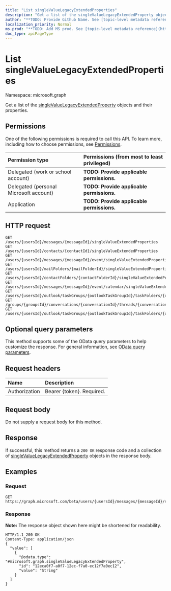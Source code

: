 ```yaml
---
title: "List singleValueLegacyExtendedProperties"
description: "Get a list of the singleValueLegacyExtendedProperty objects and their properties."
author: "**TODO: Provide Github Name. See [topic-level metadata reference](https://msgo.azurewebsites.net/add/document/guidelines/metadata.html#topic-level-metadata)**"
localization_priority: Normal
ms.prod: "**TODO: Add MS prod. See [topic-level metadata reference](https://msgo.azurewebsites.net/add/document/guidelines/metadata.html#topic-level-metadata)**"
doc_type: apiPageType
---
```


# List singleValueLegacyExtendedProperties
Namespace: microsoft.graph

Get a list of the [singleValueLegacyExtendedProperty](../resources/singlevaluelegacyextendedproperty.md) objects and their properties.

## Permissions
One of the following permissions is required to call this API. To learn more, including how to choose permissions, see [Permissions](/concepts/permissions-reference.md).

|Permission type|Permissions (from most to least privileged)|
|:---|:---|
|Delegated (work or school account)|**TODO: Provide applicable permissions.**|
|Delegated (personal Microsoft account)|**TODO: Provide applicable permissions.**|
|Application|**TODO: Provide applicable permissions.**|

## HTTP request

<!-- {
  "blockType": "ignored"
}
-->
``` http
GET /users/{usersId}/messages/{messageId}/singleValueExtendedProperties
GET /users/{usersId}/contacts/{contactId}/singleValueExtendedProperties
GET /users/{usersId}/messages/{messageId}/event/singleValueExtendedProperties
GET /users/{usersId}/mailFolders/{mailFolderId}/singleValueExtendedProperties
GET /users/{usersId}/contactFolders/{contactFolderId}/singleValueExtendedProperties
GET /users/{usersId}/messages/{messageId}/event/calendar/singleValueExtendedProperties
GET /users/{usersId}/outlook/taskGroups/{outlookTaskGroupId}/taskFolders/{outlookTaskFolderId}/singleValueExtendedProperties
GET /groups/{groupsId}/conversations/{conversationId}/threads/{conversationThreadId}/posts/{postId}/singleValueExtendedProperties
GET /users/{usersId}/outlook/taskGroups/{outlookTaskGroupId}/taskFolders/{outlookTaskFolderId}/tasks/{outlookTaskId}/singleValueExtendedProperties
```

## Optional query parameters
This method supports some of the OData query parameters to help customize the response. For general information, see [OData query parameters](/graph/query-parameters).

## Request headers
|Name|Description|
|:---|:---|
|Authorization|Bearer {token}. Required.|

## Request body
Do not supply a request body for this method.

## Response

If successful, this method returns a `200 OK` response code and a collection of [singleValueLegacyExtendedProperty](../resources/singlevaluelegacyextendedproperty.md) objects in the response body.

## Examples

### Request
<!-- {
  "blockType": "request",
  "name": "get_singlevaluelegacyextendedproperty"
}
-->
``` http
GET https://graph.microsoft.com/beta/users/{usersId}/messages/{messageId}/singleValueExtendedProperties
```


### Response
**Note:** The response object shown here might be shortened for readability.
<!-- {
  "blockType": "response",
  "truncated": true,
  "@odata.type": "collection(microsoft.graph.singlevaluelegacyextendedproperty)"
}
-->
``` http
HTTP/1.1 200 OK
Content-Type: application/json
{
  "value": [
    {
      "@odata.type": "#microsoft.graph.singleValueLegacyExtendedProperty",
      "id": "12eca0f7-a0f7-12ec-f7a0-ec12f7a0ec12",
      "value": "String"
    }
  ]
}
```

